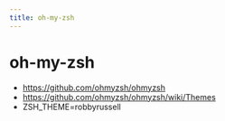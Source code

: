 ```yaml
---
title: oh-my-zsh
---
```


# oh-my-zsh

- https://github.com/ohmyzsh/ohmyzsh
- https://github.com/ohmyzsh/ohmyzsh/wiki/Themes
- ZSH_THEME=robbyrussell
